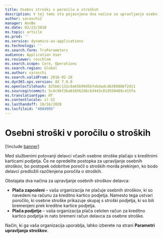 ```yaml
---
title: Osebni stroški v poročilu o stroških
description: V tej temi sta pojasnjena dva načina za upravljanje osebnih stroškov delavca v storitvi Microsoft Dynamics 365 Finance.
author: saraschi2
manager: AnnBe
ms.date: 02/23/2018
ms.topic: article
ms.prod: ''
ms.service: dynamics-ax-applications
ms.technology: ''
ms.search.form: TrvParameters
audience: Application User
ms.reviewer: roschlom
ms.search.scope: Core, Operations
ms.search.region: Global
ms.author: saraschi
ms.search.validFrom: 2016-02-28
ms.dyn365.ops.version: AX 7.0.0
ms.openlocfilehash: 825b6c131c8a65b99d5b7ebdadcd6389886f2d11
ms.sourcegitcommit: 5c4c9bf3ba018562d6cb3443c01d550489c415fa
ms.translationtype: HT
ms.contentlocale: sl-SI
ms.lasthandoff: 10/16/2020
ms.locfileid: "4084905"
---
```

# <a name="personal-expenses-on-an-expense-report"></a>Osebni stroški v poročilu o stroških

[!include [banner](../includes/banner.md)]

Med službenimi potovanji delavci včasih osebne stroške plačajo s kreditnimi karticami podjetja. Če ne opredelite postopka za upravljanje osebnih stroškov, bo postopek odobritve poročil o stroških morda prekinjen, ko bodo delavci predložili razčlenjena poročila o stroških. 

Obstajata dva načina za upravljanje osebnih stroškov delavca:

- **Plača zaposleni** – vaša organizacija ne plačuje osebnih stroškov, ki so navedeni na računu za kreditno kartico podjetja. Namesto tega ustvari poročilo, ki osebne stroške prikazuje skupaj s stroški podjetja, ki so bili bremenjeni prek kreditne kartice podjetja.
- **Plača podjetje** – vaša organizacija plača celoten račun za kreditno kartico podjetja in nato bremeni račun delavca za osebne stroške.

Način, ki ga vaša organizacija uporablja, lahko izberete na strani **Parametri upravljanja stroškov**.
